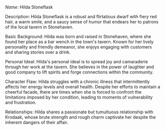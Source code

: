 *Name*: Hilda Stoneflask

Description: Hilda Stoneflask is a robust and flirtatious dwarf with fiery red hair, a warm smile, and a saucy sense of humor that endears her to patrons of the local tavern in Stonehaven.

Basic Background: Hilda was born and raised in Stonehaven, where she found her place as a bar wench in the town's tavern. Known for her lively personality and friendly demeanor, she enjoys engaging with customers and sharing stories over a drink.

Personal Ideal: Hilda's personal ideal is to spread joy and camaraderie through her work at the tavern. She believes in the power of laughter and good company to lift spirits and forge connections within the community.

Character Flaw: Hilda struggles with a chronic illness that intermittently affects her energy levels and overall health. Despite her efforts to maintain a cheerful facade, there are times when she is forced to confront the limitations imposed by her condition, leading to moments of vulnerability and frustration.

Relationships: Hilda shares a passionate but tumultuous relationship with Krodaak, whose brute strength and rough charm captivate her despite the inherent dangers of their affair. 
